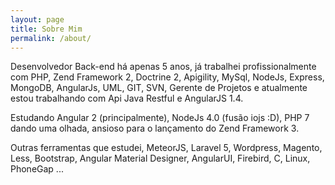 ```yaml
---
layout: page
title: Sobre Mim
permalink: /about/
---
```


Desenvolvedor Back-end há apenas 5 anos, já trabalhei profissionalmente com PHP, Zend Framework 2, Doctrine 2, Apigility, MySql, NodeJs, Express, MongoDB, AngularJs, UML, GIT, SVN, Gerente de Projetos e atualmente estou trabalhando com Api Java Restful e AngularJS 1.4.

Estudando Angular 2 (principalmente), NodeJs 4.0 (fusão iojs :D), PHP 7 dando uma olhada, ansioso para o lançamento do Zend Framework 3.

Outras ferramentas que estudei, MeteorJS, Laravel 5, Wordpress, Magento, Less, Bootstrap, Angular Material Designer, AngularUI, Firebird, C, Linux, PhoneGap ...
